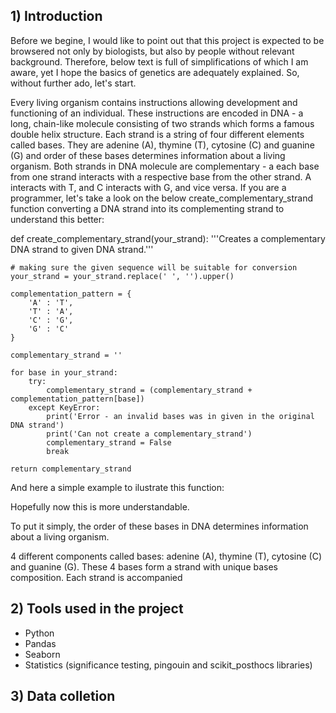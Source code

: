## 1) Introduction

Before we begine, I would like to point out that this project is expected to be browsered not only by biologists, but also by people without relevant background. Therefore, below text is full of simplifications of which I am aware, yet I hope the basics of genetics are adequately explained. So, without further ado, let's start.

Every living organism contains instructions allowing development and functioning of an individual. These instructions are encoded in DNA - a long, chain-like molecule consisting of two strands which forms a famous double helix structure. Each strand is a string of four different elements called bases. They are adenine (A), thymine (T), cytosine (C) and guanine (G) and order of these bases determines information about a living organism. Both strands in DNA molecule are complementary - a each base from one strand interacts with a respective base from the other strand. A interacts with T, and C interacts with G, and vice versa. If you are a programmer, let's take a look on the below create_complementary_strand function converting a DNA strand into its complementing strand to understand this better:

def create_complementary_strand(your_strand):
    '''Creates a complementary DNA strand to given DNA strand.'''
    
    # making sure the given sequence will be suitable for conversion
    your_strand = your_strand.replace(' ', '').upper()
    
    complementation_pattern = {
        'A' : 'T',
        'T' : 'A',
        'C' : 'G',
        'G' : 'C'
    }
    
    complementary_strand = ''
    
    for base in your_strand:
        try:
            complementary_strand = (complementary_strand + complementation_pattern[base])
        except KeyError:
            print('Error - an invalid bases was in given in the original DNA strand')
            print('Can not create a complementary_strand')
            complementary_strand = False
            break
        
    return complementary_strand
   
And here a simple example to ilustrate this function:


Hopefully now this is more understandable.

To put it simply, the order of these bases in DNA determines information about a living organism. 

4 different components called bases: adenine (A), thymine (T), cytosine (C) and guanine (G). These 4 bases form a strand with unique bases composition. Each strand is accompanied

## 2) Tools used in the project
* Python
* Pandas
* Seaborn
* Statistics (significance testing, pingouin and scikit_posthocs libraries)

## 3) Data colletion
